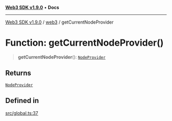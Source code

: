 [**Web3 SDK v1.9.0**](../../../README.md) • **Docs**

***

[Web3 SDK v1.9.0](../../../globals.md) / [web3](../README.md) / getCurrentNodeProvider

# Function: getCurrentNodeProvider()

> **getCurrentNodeProvider**(): [`NodeProvider`](../../../classes/NodeProvider.md)

## Returns

[`NodeProvider`](../../../classes/NodeProvider.md)

## Defined in

[src/global.ts:37](https://github.com/Mystic-Nayy/alephium-web3/blob/ee41f5e0e7d7fb0b155fe62f05b2ac03772895ca/packages/web3/src/global.ts#L37)

